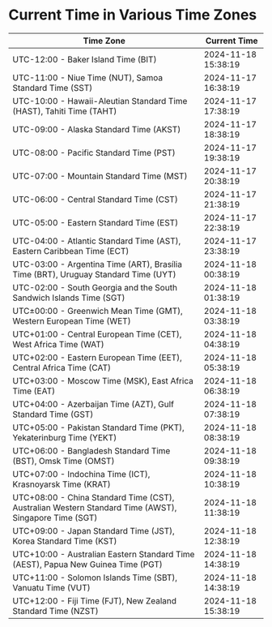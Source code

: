 # Current Time in Various Time Zones

| Time Zone | Current Time |
|-----------|--------------|
| UTC-12:00 - Baker Island Time (BIT) | 2024-11-18 15:38:19 |
| UTC-11:00 - Niue Time (NUT), Samoa Standard Time (SST) | 2024-11-17 16:38:19 |
| UTC-10:00 - Hawaii-Aleutian Standard Time (HAST), Tahiti Time (TAHT) | 2024-11-17 17:38:19 |
| UTC-09:00 - Alaska Standard Time (AKST) | 2024-11-17 18:38:19 |
| UTC-08:00 - Pacific Standard Time (PST) | 2024-11-17 19:38:19 |
| UTC-07:00 - Mountain Standard Time (MST) | 2024-11-17 20:38:19 |
| UTC-06:00 - Central Standard Time (CST) | 2024-11-17 21:38:19 |
| UTC-05:00 - Eastern Standard Time (EST) | 2024-11-17 22:38:19 |
| UTC-04:00 - Atlantic Standard Time (AST), Eastern Caribbean Time (ECT) | 2024-11-17 23:38:19 |
| UTC-03:00 - Argentina Time (ART), Brasília Time (BRT), Uruguay Standard Time (UYT) | 2024-11-18 00:38:19 |
| UTC-02:00 - South Georgia and the South Sandwich Islands Time (SGT) | 2024-11-18 01:38:19 |
| UTC±00:00 - Greenwich Mean Time (GMT), Western European Time (WET) | 2024-11-18 03:38:19 |
| UTC+01:00 - Central European Time (CET), West Africa Time (WAT) | 2024-11-18 04:38:19 |
| UTC+02:00 - Eastern European Time (EET), Central Africa Time (CAT) | 2024-11-18 05:38:19 |
| UTC+03:00 - Moscow Time (MSK), East Africa Time (EAT) | 2024-11-18 06:38:19 |
| UTC+04:00 - Azerbaijan Time (AZT), Gulf Standard Time (GST) | 2024-11-18 07:38:19 |
| UTC+05:00 - Pakistan Standard Time (PKT), Yekaterinburg Time (YEKT) | 2024-11-18 08:38:19 |
| UTC+06:00 - Bangladesh Standard Time (BST), Omsk Time (OMST) | 2024-11-18 09:38:19 |
| UTC+07:00 - Indochina Time (ICT), Krasnoyarsk Time (KRAT) | 2024-11-18 10:38:19 |
| UTC+08:00 - China Standard Time (CST), Australian Western Standard Time (AWST), Singapore Time (SGT) | 2024-11-18 11:38:19 |
| UTC+09:00 - Japan Standard Time (JST), Korea Standard Time (KST) | 2024-11-18 12:38:19 |
| UTC+10:00 - Australian Eastern Standard Time (AEST), Papua New Guinea Time (PGT) | 2024-11-18 14:38:19 |
| UTC+11:00 - Solomon Islands Time (SBT), Vanuatu Time (VUT) | 2024-11-18 14:38:19 |
| UTC+12:00 - Fiji Time (FJT), New Zealand Standard Time (NZST) | 2024-11-18 15:38:19 |
